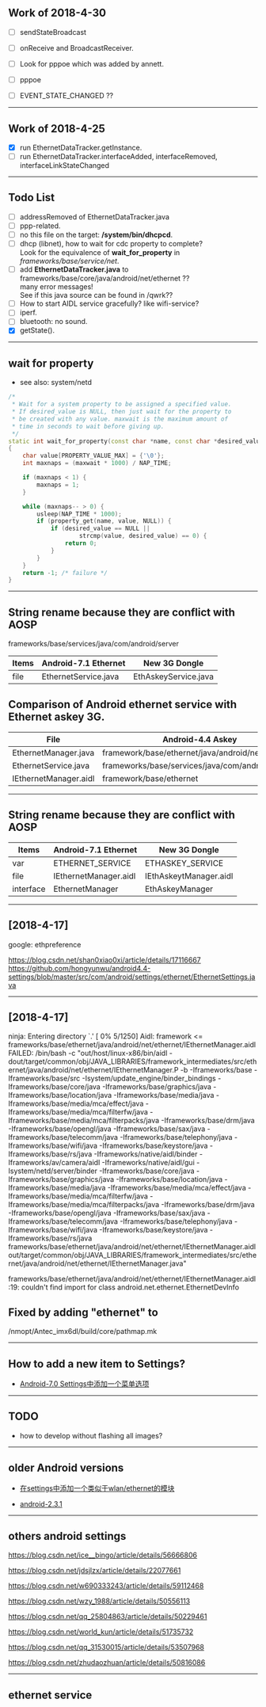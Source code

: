 
## Work of 2018-4-30
- [ ] sendStateBroadcast
- [ ] onReceive and BroadcastReceiver.
- [ ] Look for pppoe which was added by annett.
- [ ] pppoe
- [ ] EVENT_STATE_CHANGED ??


-----------------------------------------------------
## Work of 2018-4-25
- [x] run EthernetDataTracker.getInstance.
- [ ] run EthernetDataTracker.interfaceAdded, interfaceRemoved, interfaceLinkStateChanged

-----------------------------------------------------
## Todo List
- [ ] addressRemoved of EthernetDataTracker.java
- [ ] ppp-related.
- [ ] no this file on the target: **/system/bin/dhcpcd**.  
- [ ] dhcp (libnet), how to wait for cdc property to complete?  
Look for the equivalence of **wait_for_property** in *frameworks/base/service/net*.
- [ ] add **EthernetDataTracker.java** to 
frameworks/base/core/java/android/net/ethernet ??  
many error messages!  
See if this java source can be found in /qwrk??  
- [ ] How to start AIDL service gracefully? like wifi-service?
- [ ] iperf.
- [ ] bluetooth: no sound.
- [x] getState().

-----------------------------------------------------
## wait for property

* see also: system/netd

```cpp
/*
 * Wait for a system property to be assigned a specified value.
 * If desired_value is NULL, then just wait for the property to
 * be created with any value. maxwait is the maximum amount of
 * time in seconds to wait before giving up.
 */
static int wait_for_property(const char *name, const char *desired_value, int maxwait)
{
    char value[PROPERTY_VALUE_MAX] = {'\0'};
    int maxnaps = (maxwait * 1000) / NAP_TIME;

    if (maxnaps < 1) {
        maxnaps = 1;
    }

    while (maxnaps-- > 0) {
        usleep(NAP_TIME * 1000);
        if (property_get(name, value, NULL)) {
            if (desired_value == NULL ||
                    strcmp(value, desired_value) == 0) {
                return 0;
            }
        }
    }
    return -1; /* failure */
}
```

-----------------------------------------------------

## String rename because they are conflict with AOSP
frameworks/base/services/java/com/android/server

Items | Android-7.1 Ethernet | New 3G Dongle 
----- | -------------------- | --------------
file | EthernetService.java | EthAskeyService.java






## Comparison of Android ethernet service with Ethernet askey 3G.

File | Android-4.4 Askey | Android-7.1 Ethernet | 3G Dongle 
----- | ---------------- | --------- | ----------
EthernetManager.java  | framework/base/ethernet/java/android/net/ethernet | frameworks/base/core/java/android/net
EthernetService.java  | frameworks/base/services/java/com/android/server | frameworks/opt/net/ethernet | frameworks/base/services/java
IEthernetManager.aidl | framework/base/ethernet | frameworks/base/core/java/android/net | ~IEthAskeyManager.aidl~



-----------------------------------------------------
## String rename because they are conflict with AOSP

Items | Android-7.1 Ethernet | New 3G Dongle 
----- | -------------------- | --------------
var | ETHERNET_SERVICE | ETHASKEY_SERVICE
file | IEthernetManager.aidl | IEthAskeytManager.aidl
interface | EthernetManager | EthAskeyManager




-----------------------------------------------------

## [2018-4-17]
google: ethpreference

https://blog.csdn.net/shan0xiao0xi/article/details/17116667
https://github.com/hongyunwu/android4.4-settings/blob/master/src/com/android/settings/ethernet/EthernetSettings.java





-----------------------------------------------------
## [2018-4-17]

ninja: Entering directory `.'
[  0% 5/1250] Aidl: framework <= frameworks/base/ethernet/java/android/net/ethernet/IEthernetManager.aidl
FAILED: /bin/bash -c "out/host/linux-x86/bin/aidl -dout/target/common/obj/JAVA_LIBRARIES/framework_intermediates/src/ethernet/java/android/net/ethernet/IEthernetManager.P -b  -Iframeworks/base -Iframeworks/base/src -Isystem/update_engine/binder_bindings -Iframeworks/base/core/java -Iframeworks/base/graphics/java -Iframeworks/base/location/java -Iframeworks/base/media/java -Iframeworks/base/media/mca/effect/java -Iframeworks/base/media/mca/filterfw/java -Iframeworks/base/media/mca/filterpacks/java -Iframeworks/base/drm/java -Iframeworks/base/opengl/java -Iframeworks/base/sax/java -Iframeworks/base/telecomm/java -Iframeworks/base/telephony/java -Iframeworks/base/wifi/java -Iframeworks/base/keystore/java -Iframeworks/base/rs/java -Iframeworks/native/aidl/binder -Iframeworks/av/camera/aidl -Iframeworks/native/aidl/gui -Isystem/netd/server/binder -Iframeworks/base/core/java -Iframeworks/base/graphics/java -Iframeworks/base/location/java -Iframeworks/base/media/java -Iframeworks/base/media/mca/effect/java -Iframeworks/base/media/mca/filterfw/java -Iframeworks/base/media/mca/filterpacks/java -Iframeworks/base/drm/java -Iframeworks/base/opengl/java -Iframeworks/base/sax/java -Iframeworks/base/telecomm/java -Iframeworks/base/telephony/java -Iframeworks/base/wifi/java -Iframeworks/base/keystore/java -Iframeworks/base/rs/java frameworks/base/ethernet/java/android/net/ethernet/IEthernetManager.aidl out/target/common/obj/JAVA_LIBRARIES/framework_intermediates/src/ethernet/java/android/net/ethernet/IEthernetManager.java"

frameworks/base/ethernet/java/android/net/ethernet/IEthernetManager.aidl:19: couldn't find import for class android.net.ethernet.EthernetDevInfo

## Fixed by adding "ethernet" to 
/nmopt/Antec_imx6dl/build/core/pathmap.mk

-----------------------------------------------------






## How to add a new item to Settings?

* [Android-7.0 Settings中添加一个菜单选项](https://blog.csdn.net/qq_25804863/article/details/50229461)



-----------------------------------------------------
## TODO

* how to develop without flashing all images?





-----------------------------------------------------


## older Android versions


* [在settings中添加一个类似于wlan/ethernet的模块](https://blog.csdn.net/ice__bingo/article/details/56666806)


* [android-2.3.1](https://blog.csdn.net/jdsjlzx/article/details/22077661)


-------------------------------------


## others android settings

https://blog.csdn.net/ice__bingo/article/details/56666806

https://blog.csdn.net/jdsjlzx/article/details/22077661

https://blog.csdn.net/w690333243/article/details/59112468

https://blog.csdn.net/wzy_1988/article/details/50556113

https://blog.csdn.net/qq_25804863/article/details/50229461

https://blog.csdn.net/world_kun/article/details/51735732

https://blog.csdn.net/qq_31530015/article/details/53507968

https://blog.csdn.net/zhudaozhuan/article/details/50816086

------------------------------------

## ethernet service



